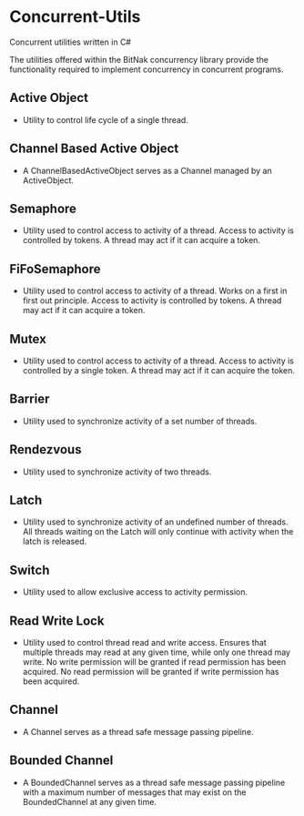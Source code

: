 # Concurrent-Utils
Concurrent utilities written in C#

The utilities offered within the BitNak concurrency library provide the functionality required to implement concurrency in concurrent programs.

## Active Object
- Utility to control life cycle of a single thread.

## Channel Based Active Object
- A ChannelBasedActiveObject serves as a Channel managed by an ActiveObject.

## Semaphore
- Utility used to control access to activity of a thread. Access to activity is controlled by tokens. A thread may act if it can acquire a token.

## FiFoSemaphore
- Utility used to control access to activity of a thread. Works on a first in first out principle. Access to activity is controlled by tokens. A thread may act if it can acquire a token.

## Mutex
- Utility used to control access to activity of a thread. Access to activity is controlled by a single token. A thread may act if it can acquire the token.

## Barrier
- Utility used to synchronize activity of a set number of threads.

## Rendezvous
- Utility used to synchronize activity of two threads.

## Latch
- Utility used to synchronize activity of an undefined number of threads. All threads waiting on the Latch will only continue with activity when the latch is released.

## Switch
- Utility used to allow exclusive access to activity permission.

## Read Write Lock
- Utility used to control thread read and write access. Ensures that multiple threads may read at any given time, while only one thread may write. No write permission will be granted if read permission has been acquired. No read permission will be granted if write permission has been acquired.

## Channel
- A Channel serves as a thread safe message passing pipeline.

## Bounded Channel
- A BoundedChannel serves as a thread safe message passing pipeline with a maximum number of messages that may exist on the BoundedChannel at any given time.
